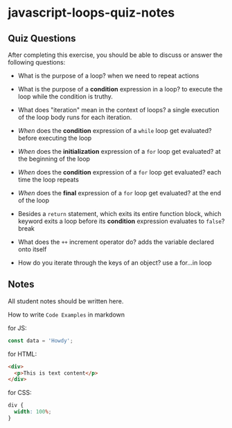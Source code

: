 # javascript-loops-quiz-notes

## Quiz Questions

After completing this exercise, you should be able to discuss or answer the following questions:

- What is the purpose of a loop?
  when we need to repeat actions

- What is the purpose of a **condition** expression in a loop?
  to execute the loop while the condition is truthy.

- What does "iteration" mean in the context of loops?
  a single execution of the loop body runs for each iteration.

- _When_ does the **condition** expression of a `while` loop get evaluated?
  before executing the loop

- _When_ does the **initialization** expression of a `for` loop get evaluated?
  at the beginning of the loop

- _When_ does the **condition** expression of a `for` loop get evaluated?
  each time the loop repeats

- _When_ does the **final** expression of a `for` loop get evaluated?
  at the end of the loop

- Besides a `return` statement, which exits its entire function block, which keyword exits a loop before its **condition** expression evaluates to `false`?
  break

- What does the `++` increment operator do?
  adds the variable declared onto itself

- How do you iterate through the keys of an object?
  use a for...in loop

## Notes

All student notes should be written here.

How to write `Code Examples` in markdown

for JS:

```javascript
const data = 'Howdy';
```

for HTML:

```html
<div>
  <p>This is text content</p>
</div>
```

for CSS:

```css
div {
  width: 100%;
}
```
